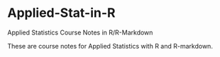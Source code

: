 # Applied-Stat-in-R
Applied Statistics Course Notes in R/R-Markdown


These are course notes for Applied Statistics with R and R-markdown. 
